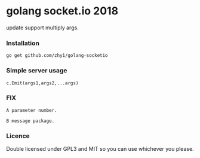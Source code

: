 golang socket.io 2018
================

update support multiply args.

### Installation

    go get github.com/zhy1/golang-socketio

### Simple server usage

    c.Emit(args1,args2,...args)

### FIX

    A parameter number.

    B message package.


### Licence

Double licensed under GPL3 and MIT so you can use whichever you please.
